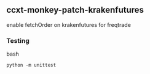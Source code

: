 ## ccxt-monkey-patch-krakenfutures

enable fetchOrder on krakenfutures for freqtrade

### Testing

bash
```
python -m unittest
```